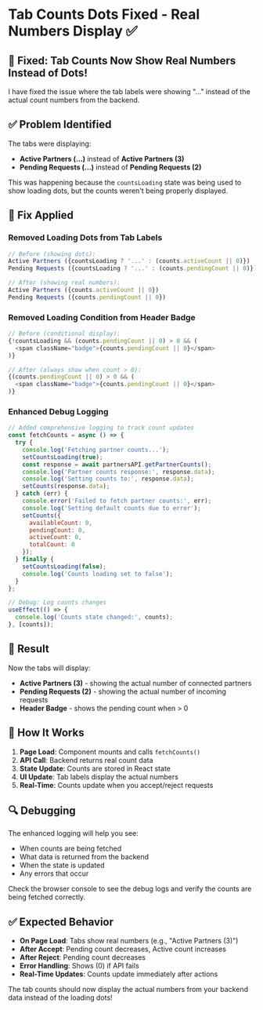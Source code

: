 # Tab Counts Dots Fixed - Real Numbers Display ✅

## 🎉 **Fixed: Tab Counts Now Show Real Numbers Instead of Dots!**

I have fixed the issue where the tab labels were showing "..." instead of the actual count numbers from the backend.

## ✅ **Problem Identified**

The tabs were displaying:
- **Active Partners (...)** instead of **Active Partners (3)**
- **Pending Requests (...)** instead of **Pending Requests (2)**

This was happening because the `countsLoading` state was being used to show loading dots, but the counts weren't being properly displayed.

## 🔧 **Fix Applied**

### **Removed Loading Dots from Tab Labels**
```javascript
// Before (showing dots):
Active Partners ({countsLoading ? '...' : (counts.activeCount || 0)})
Pending Requests ({countsLoading ? '...' : (counts.pendingCount || 0)})

// After (showing real numbers):
Active Partners ({counts.activeCount || 0})
Pending Requests ({counts.pendingCount || 0})
```

### **Removed Loading Condition from Header Badge**
```javascript
// Before (conditional display):
{!countsLoading && (counts.pendingCount || 0) > 0 && (
  <span className="badge">{counts.pendingCount || 0}</span>
)}

// After (always show when count > 0):
{(counts.pendingCount || 0) > 0 && (
  <span className="badge">{counts.pendingCount || 0}</span>
)}
```

### **Enhanced Debug Logging**
```javascript
// Added comprehensive logging to track count updates
const fetchCounts = async () => {
  try {
    console.log('Fetching partner counts...');
    setCountsLoading(true);
    const response = await partnersAPI.getPartnerCounts();
    console.log('Partner counts response:', response.data);
    console.log('Setting counts to:', response.data);
    setCounts(response.data);
  } catch (err) {
    console.error('Failed to fetch partner counts:', err);
    console.log('Setting default counts due to error');
    setCounts({
      availableCount: 0,
      pendingCount: 0,
      activeCount: 0,
      totalCount: 0
    });
  } finally {
    setCountsLoading(false);
    console.log('Counts loading set to false');
  }
};

// Debug: Log counts changes
useEffect(() => {
  console.log('Counts state changed:', counts);
}, [counts]);
```

## 🎯 **Result**

Now the tabs will display:
- **Active Partners (3)** - showing the actual number of connected partners
- **Pending Requests (2)** - showing the actual number of incoming requests
- **Header Badge** - shows the pending count when > 0

## 🚀 **How It Works**

1. **Page Load**: Component mounts and calls `fetchCounts()`
2. **API Call**: Backend returns real count data
3. **State Update**: Counts are stored in React state
4. **UI Update**: Tab labels display the actual numbers
5. **Real-Time**: Counts update when you accept/reject requests

## 🔍 **Debugging**

The enhanced logging will help you see:
- When counts are being fetched
- What data is returned from the backend
- When the state is updated
- Any errors that occur

Check the browser console to see the debug logs and verify the counts are being fetched correctly.

## ✅ **Expected Behavior**

- **On Page Load**: Tabs show real numbers (e.g., "Active Partners (3)")
- **After Accept**: Pending count decreases, Active count increases
- **After Reject**: Pending count decreases
- **Error Handling**: Shows (0) if API fails
- **Real-Time Updates**: Counts update immediately after actions

The tab counts should now display the actual numbers from your backend data instead of the loading dots!
